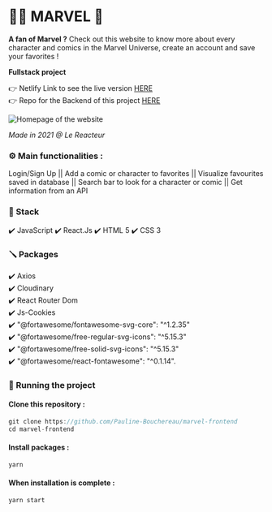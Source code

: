 # 🦸‍♀️ MARVEL 🦸

**A fan of Marvel ?** Check out this website to know more about every character and comics in the Marvel Universe, create an account and save your favorites !

**Fullstack project**

👉 Netlify Link to see the live version [HERE](https://marvel-pb.netlify.app/)  
👉 Repo for the Backend of this project [HERE](https://github.com/Pauline-Bouchereau/marvel-backend)

![Homepage of the website](./asset/homepage.png)

_Made in 2021 @ Le Reacteur_

### ⚙️ Main functionalities :

Login/Sign Up || Add a comic or character to favorites || Visualize favourites saved in database || Search bar to look for a character or comic || Get information from an API

### 🔧 Stack

✔️ JavaScript
✔️ React.Js
✔️ HTML 5
✔️ CSS 3

### 🪛 Packages

✔️ Axios   
✔️ Cloudinary  
✔️ React Router Dom  
✔️ Js-Cookies  
✔️ "@fortawesome/fontawesome-svg-core": "^1.2.35"  
✔️ "@fortawesome/free-regular-svg-icons": "^5.15.3"  
✔️ "@fortawesome/free-solid-svg-icons": "^5.15.3"  
✔️ "@fortawesome/react-fontawesome": "^0.1.14".  

### 🚀 Running the project

#### Clone this repository :

```javascript
git clone https://github.com/Pauline-Bouchereau/marvel-frontend
cd marvel-frontend
```

#### Install packages :

```javascript
yarn
```

#### When installation is complete :

```javascript
yarn start
```

